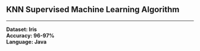 ## KNN Supervised Machine Learning Algorithm

<hr>

<b>Dataset: Iris</b><br>
<b>Accuracy: 96-97%</b><br>
<b>Language: Java</b>

